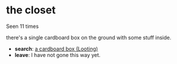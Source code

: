 # the closet

Seen 11 times

there's a single cardboard box on the ground with some stuff inside.

- **search**: [a cardboard box (Looting)](a-cardboard-box--Looting--d01d6h.md)
- **leave**: I have not gone this way yet.
